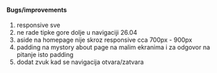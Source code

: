 #### Bugs/improvements
1. responsive sve
48. ne rade tipke gore dolje u navigaciji 26.04
20. aside na homepage nije skroz responsive cca 700px - 900px
21. padding na mystory about page na malim ekranima i za odgovor na pitanje isto padding
22. dodat zvuk kad se navigacija otvara/zatvara


